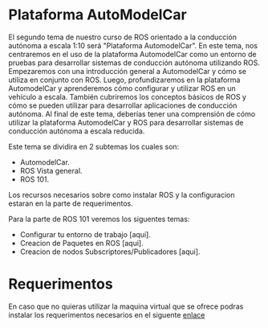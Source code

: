 # Plataforma AutoModelCar
El segundo tema de nuestro curso de ROS orientado a la conducción autónoma a escala 1:10 será "Plataforma AutomodelCar". En este tema, nos centraremos en el uso de la plataforma AutomodelCar como un entorno de pruebas para desarrollar sistemas de conducción autónoma utilizando ROS. Empezaremos con una introducción general a AutomodelCar y cómo se utiliza en conjunto con ROS. Luego, profundizaremos en la plataforma AutomodelCar y aprenderemos cómo configurar y utilizar ROS en un vehículo a escala. También cubriremos los conceptos básicos de ROS y cómo se pueden utilizar para desarrollar aplicaciones de conducción autónoma. Al final de este tema, deberías tener una comprensión de cómo utilizar la plataforma AutomodelCar y ROS para desarrollar sistemas de conducción autónoma a escala reducida.

Este tema se dividira en 2 subtemas los cuales son:
 - AutomodelCar.
 - ROS  Vista general.
 - ROS 101.

Los recursos necesarios sobre como instalar ROS y la configuracion estaran en la parte de requerimentos.

Para la parte de ROS 101 veremos los siguentes temas:
 - Configurar tu entorno de trabajo [aqui].
 - Creacion de Paquetes en ROS [aqui].
 - Creacion de nodos Subscriptores/Publicadores [aqui].

# Requerimentos
En caso que no quieras utilizar la maquina virtual que se ofrece podras instalar los requerimentos necesarios en el siguente [enlace](https://github.com/jsaldivar1937/EIR-2022-2023-UAZ/blob/main/Requerimentos/README.md)
